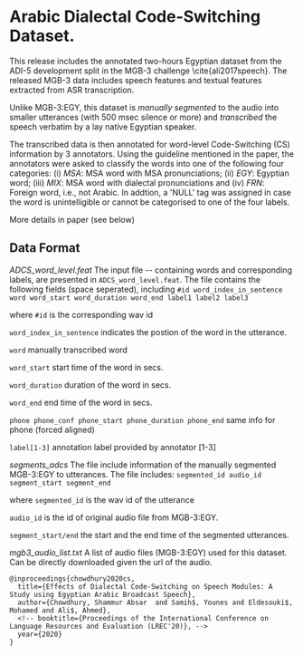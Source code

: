<!-- # Arabic-Dialectal-Code-Switching-Dataset-->

# Arabic Dialectal Code-Switching Dataset.

This release includes the annotated two-hours Egyptian dataset from the ADI-5 development split in the MGB-3 challenge \cite{ali2017speech}.
The released MGB-3 data includes speech features and textual features extracted from ASR transcription.

Unlike MGB-3:EGY, this dataset is *manually segmented* to the audio into smaller utterances (with 500 msec silence or more) and *transcribed* the speech verbatim by a lay native Egyptian speaker.

The transcribed data is then annotated for word-level Code-Switching (CS) information by 3 annotators. Using the guideline mentioned in the paper,
the annotators were asked to classify the words into one of the following four categories:
(i) *MSA*: MSA word with MSA pronunciations; (ii) *EGY*: Egyptian word; (iii) *MIX*: MSA word with dialectal pronunciations and (iv) *FRN*: Foreign word, i.e., not Arabic.
In addtion, a 'NULL' tag was assigned in case the word is unintelligible or cannot be categorised to one of the four labels.

More details in paper (see below)


## Data Format
*ADCS_word_level.feat*
The input file -- containing words and corresponding labels, are presented in `ADCS_word_level.feat`. The file contains the following fields (space seperated), including
`#id word_index_in_sentence word word_start word_duration word_end label1 label2 label3`

where
`#id` is the corresponding wav id

`word_index_in_sentence` indicates the postion of the word in the utterance.

`word` manually transcribed word

`word_start` start time of the word in secs.

`word_duration` duration of the word in secs.

`word_end` end time of the word in secs.

`phone phone_conf phone_start phone_duration phone_end` same info for phone (forced aligned)

`label[1-3]` annotation label provided by annotator [1-3]

*segments_adcs*
The file include information of the manually segmented MGB-3:EGY to utterances. The file includes:
`segmented_id audio_id segment_start segment_end`

where
`segmented_id` is the wav id of the utterance

`audio_id` is the id of original audio file from MGB-3:EGY.

`segment_start/end` the start and the end time of the segmented utterances.

*mgb3_audio_list.txt*
A list of audio files (MGB-3:EGY) used for this dataset. Can be directly downloaded given the url of the audio.



```
@inproceedings{chowdhury2020cs,
  title={Effects of Dialectal Code-Switching on Speech Modules: A Study using Egyptian Arabic Broadcast Speech},
  author={Chowdhury, Shammur Absar  and Samih$, Younes and Eldesouki$, Mohamed and Ali$, Ahmed},
  <!-- booktitle={Proceedings of the International Conference on Language Resources and Evaluation (LREC'20)}, -->
  year={2020}
}
```

